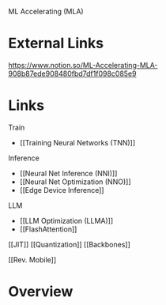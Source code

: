 
ML Accelerating (MLA)
# External Links

https://www.notion.so/ML-Accelerating-MLA-908b87ede908480fbd7df1f098c085e9

# Links

Train
- [[Training Neural Networks (TNN)]]

Inference
- [[Neural Net Inference (NNI)]]
- [[Neural Net Optimization (NNO)]]
- [[Edge Device Inference]]

LLM
- [[LLM Optimization (LLMA)]]
- [[FlashAttention]]

[[JIT]]
[[Quantization]]
[[Backbones]]

[[Rev. Mobile]]

# Overview